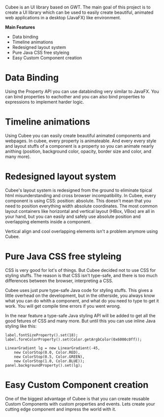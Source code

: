 Cubee is an UI library based on GWT. The main goal of this project is to create a UI library which can be used to easily create beautiful, animated web applications in a desktop (JavaFX) like environment.

**Main Features**
- Data binding
- Timeline animations
- Redesigned layout system
- Pure Java CSS free styleing
- Easy Custom Component creation

# Data Binding
Using the Property API you can use databinding very similar to JavaFX. You can bind properties to eachother and you can also bind properties to expressions to implement harder logic.

# Timeline animations
Using Cubee you can easily create beautiful animated components and webpages. In cubee, every property is animateable. And every every style and layout stuffs of a component is a property so you can animate nearly anithing (position, background color, opacity, border size and color, and many more).

# Redesigned layout system
Cubee's layout system is redesigned from the ground to eliminate tipical html misunderstanding and cross browser incompatibility. In Cubee, every component is using CSS: position: absolute. This doesn't mean that you need to position everything width absolute coordinates. The most common layout containers like horizontal and vertical layout (HBox, VBox) are all in your hand, but you can easily and safely use absolute position and overlapping elements inside a component.

Vertical align and cool overlapping elements isn't a problem anymore using Cubee.

# Pure Java CSS free styleing
CSS is very good for lot's of things. But Cubee decided not to use CSS for styling stuffs. The reason is that CSS isn't type-safe, and there is too much differences between the browser, interpreting a CSS.

Cubee uses just pure type-safe Java code for styling stuffs. This gives a little overhead on the development, but in the otherside, you always know what you can do whith a component, and what do you need to type to get it work. You will get compile time errors if you went wrong.

In the near feature a type-safe Java styling API will be added to get all the good fetures of CSS and many more. But until this you can use inline Java styling like this:

    label.fontSizeProperty().set(18);
    label.foreColorProperty().set(Color.getArgbColor(0x6000c0ff));
    
    LinearGradient lg = new LinearGradient(-45, 
        new ColorStop(0.0, Color.RED), 
        new ColorStop(0.5, Color.GREEN), 
        new ColorStop(1.0, Color.BLUE));
    panel.backgroundProperty().set(lg);

# Easy Custom Component creation
One of the biggest advantage of Cubee is that you can create reusable Custom Components with custom properties and events. Lets create your cutting edge component and impress the world with it.



